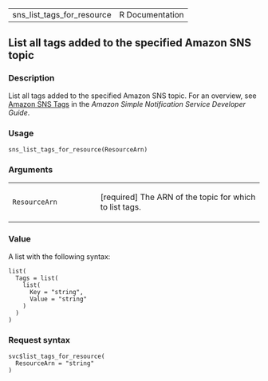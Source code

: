 <table style="width: 100%;">
<tbody>
<tr class="odd">
<td>sns_list_tags_for_resource</td>
<td style="text-align: right;">R Documentation</td>
</tr>
</tbody>
</table>

## List all tags added to the specified Amazon SNS topic

### Description

List all tags added to the specified Amazon SNS topic. For an overview,
see [Amazon SNS
Tags](https://docs.aws.amazon.com/sns/latest/dg/sns-tags.html) in the
*Amazon Simple Notification Service Developer Guide*.

### Usage

    sns_list_tags_for_resource(ResourceArn)

### Arguments

<table>
<colgroup>
<col style="width: 35%" />
<col style="width: 65%" />
</colgroup>
<tbody>
<tr class="odd">
<td><code
id="sns_list_tags_for_resource_:_ResourceArn">ResourceArn</code></td>
<td><p>[required] The ARN of the topic for which to list tags.</p></td>
</tr>
</tbody>
</table>

### Value

A list with the following syntax:

    list(
      Tags = list(
        list(
          Key = "string",
          Value = "string"
        )
      )
    )

### Request syntax

    svc$list_tags_for_resource(
      ResourceArn = "string"
    )
